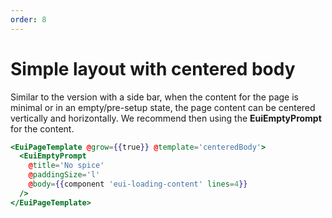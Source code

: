 ```yaml
---
order: 8
---
```


# Simple layout with centered body

<EuiText>
 Similar to the version with a side bar, when the content for the page is minimal or in an empty/pre-setup state, the page content can be centered vertically and horizontally. We recommend then using the <strong>EuiEmptyPrompt</strong> for the content.
</EuiText>

```hbs template
<EuiPageTemplate @grow={{true}} @template='centeredBody'>
  <EuiEmptyPrompt
    @title='No spice'
    @paddingSize='l'
    @body={{component 'eui-loading-content' lines=4}}
  />
</EuiPageTemplate>
```
